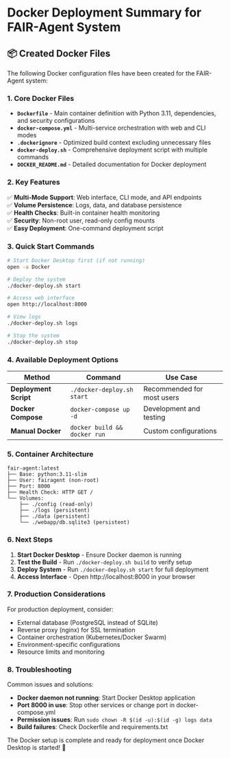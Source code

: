 # Docker Deployment Summary for FAIR-Agent System

## 📦 Created Docker Files

The following Docker configuration files have been created for the FAIR-Agent system:

### 1. Core Docker Files

- **`Dockerfile`** - Main container definition with Python 3.11, dependencies, and security configurations
- **`docker-compose.yml`** - Multi-service orchestration with web and CLI modes
- **`.dockerignore`** - Optimized build context excluding unnecessary files
- **`docker-deploy.sh`** - Comprehensive deployment script with multiple commands
- **`DOCKER_README.md`** - Detailed documentation for Docker deployment

### 2. Key Features

✅ **Multi-Mode Support**: Web interface, CLI mode, and API endpoints  
✅ **Volume Persistence**: Logs, data, and database persistence  
✅ **Health Checks**: Built-in container health monitoring  
✅ **Security**: Non-root user, read-only config mounts  
✅ **Easy Deployment**: One-command deployment script  

### 3. Quick Start Commands

```bash
# Start Docker Desktop first (if not running)
open -a Docker

# Deploy the system
./docker-deploy.sh start

# Access web interface
open http://localhost:8000

# View logs
./docker-deploy.sh logs

# Stop the system
./docker-deploy.sh stop
```

### 4. Available Deployment Options

| Method | Command | Use Case |
|--------|---------|----------|
| **Deployment Script** | `./docker-deploy.sh start` | Recommended for most users |
| **Docker Compose** | `docker-compose up -d` | Development and testing |
| **Manual Docker** | `docker build && docker run` | Custom configurations |

### 5. Container Architecture

```
fair-agent:latest
├── Base: python:3.11-slim
├── User: fairagent (non-root)
├── Port: 8000
├── Health Check: HTTP GET /
└── Volumes:
    ├── ./config (read-only)
    ├── ./logs (persistent)
    ├── ./data (persistent)
    └── ./webapp/db.sqlite3 (persistent)
```

### 6. Next Steps

1. **Start Docker Desktop** - Ensure Docker daemon is running
2. **Test the Build** - Run `./docker-deploy.sh build` to verify setup
3. **Deploy System** - Run `./docker-deploy.sh start` for full deployment
4. **Access Interface** - Open http://localhost:8000 in your browser

### 7. Production Considerations

For production deployment, consider:
- External database (PostgreSQL instead of SQLite)
- Reverse proxy (nginx) for SSL termination
- Container orchestration (Kubernetes/Docker Swarm)
- Environment-specific configurations
- Resource limits and monitoring

### 8. Troubleshooting

Common issues and solutions:
- **Docker daemon not running**: Start Docker Desktop application
- **Port 8000 in use**: Stop other services or change port in docker-compose.yml
- **Permission issues**: Run `sudo chown -R $(id -u):$(id -g) logs data`
- **Build failures**: Check Dockerfile and requirements.txt

The Docker setup is complete and ready for deployment once Docker Desktop is started! 🐳